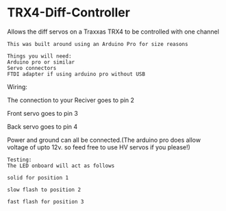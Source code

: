 # TRX4-Diff-Controller
Allows the diff servos on a Traxxas TRX4 to be controlled with one channel

~~~~~~~~~~~~~~~~~~~~~~~~~~~~~~~~~~~
This was built around using an Arduino Pro for size reasons

Things you will need:
Arduino pro or similar
Servo connectors
FTDI adapter if using arduino pro without USB

~~~~~~~~~~~~~~~~~~~~~~~~~~~~~~~~~~~~


Wiring:

The connection to your Reciver goes to pin 2

Front servo goes to pin 3

Back servo goes to pin 4

Power and ground can all be connected.(The arduino pro does allow voltage of upto 12v. so feed free to use HV servos if you please!)

~~~~~~~~~~~~~~~~~~~~~~~~~~~~~~~~~~~~
Testing:
The LED onboard will act as follows

solid for position 1

slow flash to position 2

fast flash for position 3

~~~~~~~~~~~~~~~~~~~~~~~~~~~~~~~~~~~~
